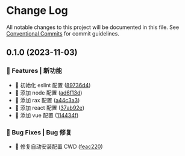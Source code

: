 # Change Log

All notable changes to this project will be documented in this file.
See [Conventional Commits](https://conventionalcommits.org) for commit guidelines.

## 0.1.0 (2023-11-03)

### 🎸 Features | 新功能

- 🎸 初始化 eslint 配置 ([89736d4](https://github.com/draco-china/draco-lab/blob/main/tools/eslint/commit/89736d455e7163338fb038f520622ea016bfbe21))
- 🎸 添加 node 配置 ([ad6f13d](https://github.com/draco-china/draco-lab/blob/main/tools/eslint/commit/ad6f13dfd28152b9b5db06f9cf75b8708a66bbfc))
- 🎸 添加 rax 配置 ([a44c3a3](https://github.com/draco-china/draco-lab/blob/main/tools/eslint/commit/a44c3a396f8f7f32c65947e5e24ed802016bc0ab))
- 🎸 添加 react 配置 ([37ab92e](https://github.com/draco-china/draco-lab/blob/main/tools/eslint/commit/37ab92e51c10c85f77fb6d25aff5bf7990984659))
- 🎸 添加 vue 配置 ([114434f](https://github.com/draco-china/draco-lab/blob/main/tools/eslint/commit/114434fcf1c8289b0230ac0acab66c3652da5d01))

### 🐛 Bug Fixes | Bug 修复

- 🐛 修复自动安装配置 CWD ([feac220](https://github.com/draco-china/draco-lab/blob/main/tools/eslint/commit/feac2200304ed9fb9faa7e8346ff271b0823f553))
